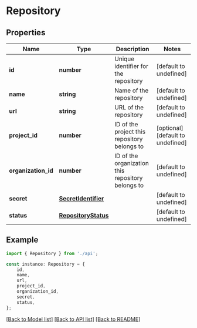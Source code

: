 # Repository


## Properties

Name | Type | Description | Notes
------------ | ------------- | ------------- | -------------
**id** | **number** | Unique identifier for the repository | [default to undefined]
**name** | **string** | Name of the repository | [default to undefined]
**url** | **string** | URL of the repository | [default to undefined]
**project_id** | **number** | ID of the project this repository belongs to | [optional] [default to undefined]
**organization_id** | **number** | ID of the organization this repository belongs to | [default to undefined]
**secret** | [**SecretIdentifier**](SecretIdentifier.md) |  | [default to undefined]
**status** | [**RepositoryStatus**](RepositoryStatus.md) |  | [default to undefined]

## Example

```typescript
import { Repository } from './api';

const instance: Repository = {
    id,
    name,
    url,
    project_id,
    organization_id,
    secret,
    status,
};
```

[[Back to Model list]](../README.md#documentation-for-models) [[Back to API list]](../README.md#documentation-for-api-endpoints) [[Back to README]](../README.md)
